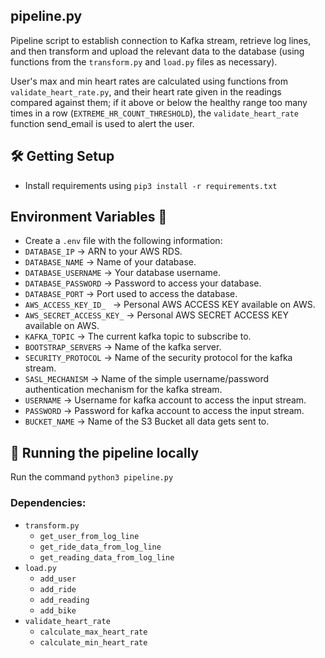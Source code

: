 ## pipeline.py
Pipeline script to establish connection to Kafka stream, retrieve log lines, and then transform and upload the relevant data to the database (using functions from the `transform.py` and `load.py` files as necessary).

User's max and min heart rates are calculated using functions from `validate_heart_rate.py`, and their heart rate given in the readings compared against them; if it above or below the healthy range too many times in a row (`EXTREME_HR_COUNT_THRESHOLD`), the `validate_heart_rate` function send_email is used to alert the user.

## 🛠️ Getting Setup
- Install requirements using `pip3 install -r requirements.txt`

## Environment Variables 🔐
- Create a `.env` file with the following information:
- `DATABASE_IP` -> ARN to your AWS RDS.
- `DATABASE_NAME` -> Name of your database.
- `DATABASE_USERNAME` -> Your database username.
- `DATABASE_PASSWORD` -> Password to access your database.
- `DATABASE_PORT` -> Port used to access the database.
- `AWS_ACCESS_KEY_ID_ `  -> Personal AWS ACCESS KEY available on AWS.
- `AWS_SECRET_ACCESS_KEY_` -> Personal AWS SECRET ACCESS KEY available on AWS.
- `KAFKA_TOPIC` -> The current kafka topic to subscribe to.
- `BOOTSTRAP_SERVERS` -> Name of the kafka server.
- `SECURITY_PROTOCOL` -> Name of the security protocol for the kafka stream.
- `SASL_MECHANISM` -> Name of the simple username/password authentication mechanism for the kafka stream.
- `USERNAME` -> Username for kafka account to access the input stream.
- `PASSWORD` -> Password for kafka account to access the input stream.
- `BUCKET_NAME` -> Name of the S3 Bucket all data gets sent to.

## 🏃 Running the pipeline locally

Run the command `python3 pipeline.py`

### Dependencies:
 - `transform.py`
    - `get_user_from_log_line`
    - `get_ride_data_from_log_line`
    - `get_reading_data_from_log_line`
 - `load.py`
    - `add_user`
    - `add_ride`
    - `add_reading`
    - `add_bike`
 - `validate_heart_rate`
    - `calculate_max_heart_rate`
    - `calculate_min_heart_rate`